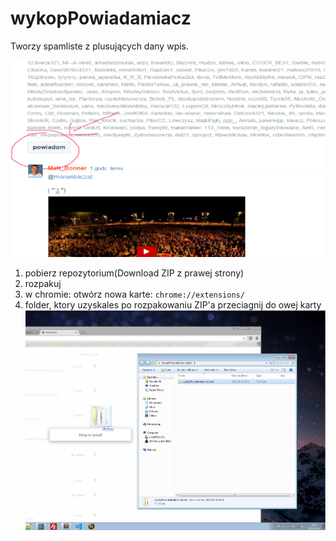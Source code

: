 # wykopPowiadamiacz
Tworzy spamliste z plusujących dany wpis.


![alt tag](https://raw.githubusercontent.com/Taximan/wykopPowiadamiacz/master/ss.png)
1. pobierz repozytorium(Download ZIP z prawej strony)
2. rozpakuj
3. w chromie: otwórz nowa karte:
<code>chrome://extensions/</code>
4. folder, ktory uzyskales po rozpakowaniu ZIP'a przeciagnij do owej karty
![alt tag](https://raw.githubusercontent.com/Taximan/wykopPowiadamiacz/master/ss2.png)
